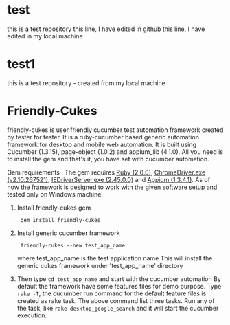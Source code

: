# test
this is a test repository
this line, I have edited in github
this line, I have edited in my local machine

# test1
this is a test repository - created from my local machine
# Friendly-Cukes
friendly-cukes is user friendly cucumber test automation framework created by tester for tester.
It is a ruby-cucumber based generic automation framework for desktop and mobile web automation. It is built using Cucumber (1.3.15), page-object (1.0.2) and appium_lib (4.1.0). All you need is to install the gem and that's it, you have set with cucumber automation.

Gem requirements :
The gem requires [Ruby (2.0.0)](https://www.ruby-lang.org/en/downloads/), [ChromeDriver.exe (v2.10.267521)](http://chromedriver.storage.googleapis.com/index.html), [IEDriverServer.exe (2.45.0.0)](http://selenium-release.storage.googleapis.com/index.html) and [Appium (1.3.4.1)](http://appium.io/downloads.html). As of now the framework is designed to work with the given software setup and tested only on Windows machine.

1. Install friendly-cukes gem

		gem install friendly-cukes

2. Install generic cucumber framework 

		friendly-cukes --new test_app_name
	where test_app_name is the test application name
	This will install the generic cukes framework under 'test_app_name' directory
	
3. Then type `cd test_app_name` and start with the cucumber automation
	By default the framework have some features files for demo purpose.
	Type `rake -T`, the cucumber run command for the default feature files is created as rake task. The above command list three tasks. Run any of the task, like `rake desktop_google_search` and it will start the cucumber execution.